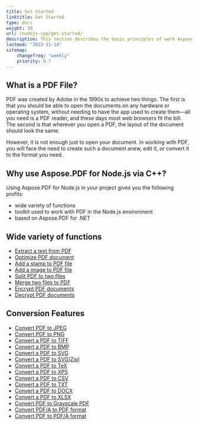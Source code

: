 ```yaml
---
title: Get Started 
linktitle: Get Started
type: docs
weight: 30
url: /nodejs-cpp/get-started/
description: This section describes the basic principles of work Aspose.PDF for Node.js via C++. Aspose.PDF for Node.js via C++ supports a wide variety of functions.
lastmod: "2023-11-14"   
sitemap:
    changefreq: "weekly"
    priority: 0.7
---
```


## What is a PDF File?

PDF was created by Adobe in the 1990s to achieve two things. The first is that you should be able to open the documents on any hardware or operating system, without needing to have the app used to create them—all you need is a PDF reader, and these days most web browsers fit the bill. The second is that wherever you open a PDF, the layout of the document should look the same.

However, it is not enough just to open your document. In working with PDF, you will face the need to create such a document anew, edit it, or convert it to the format you need.

## Why use Aspose.PDF for Node.js via C++?

Using Aspose.PDF for Node.js in your project gives you the following profits:

- wide variety of functions
- toolkit used to work with PDF in the Node.js environment
- based on Aspose.PDF for .NET

## Wide variety of functions

- [Extract a text from PDF](/pdf/nodejs-cpp/extract-text/)
- [Optimize PDF document](/pdf/nodejs-cpp/optimize-pdf/)
- [Add a stamp to PDF file](/pdf/nodejs-cpp/add-stamp-to-pdf/)
- [Add a image to PDF file](/pdf/nodejs-cpp/add-image-to-pdf/)
- [Split PDF to two files](/pdf/nodejs-cpp/split-pdf/)
- [Merge two files to PDF](/pdf/nodejs-cpp/merge-pdf/)
- [Encrypt PDF documents](/pdf/nodejs-cpp/encrypt-pdf/)
- [Decrypt PDF documents](/pdf/nodejs-cpp/decrypt-pdf/)

## Conversion Features

- [Convert PDF to JPEG](/pdf/nodejs-cpp/conversion/)
- [Convert PDF to PNG](/pdf/nodejs-cpp/conversion/)
- [Convert a PDF to TIFF](/pdf/nodejs-cpp/conversion/)
- [Convert a PDF to BMP](/pdf/nodejs-cpp/conversion/)
- [Convert a PDF to SVG](/pdf/nodejs-cpp/conversion/)
- [Convert a PDF to SVG(Zip)](/pdf/nodejs-cpp/conversion/)
- [Convert a PDF to TeX](/pdf/nodejs-cpp/conversion/)
- [Convert a PDF to XPS](/pdf/nodejs-cpp/conversion/)
- [Convert a PDF to CSV](/pdf/nodejs-cpp/conversion/)
- [Convert a PDF to TXT](/pdf/nodejs-cpp/conversion/)
- [Convert a PDF to DOCX](/pdf/nodejs-cpp/conversion/)
- [Convert a PDF to XLSX](/pdf/nodejs-cpp/conversion/)
- [Convert PDF to Grayscale PDF](/pdf/nodejs-cpp/conversion/)
- [Convert PDF/A to PDF format](/pdf/nodejs-cpp/conversion/)
- [Convert PDF to PDF/A format](/pdf/nodejs-cpp/conversion/)